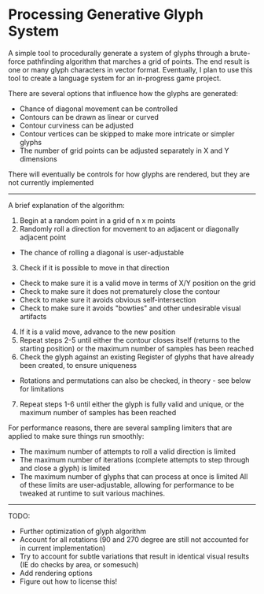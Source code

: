 # Processing Generative Glyph System

A simple tool to procedurally generate a system of glyphs through a brute-force pathfinding algorithm that marches a grid of points. The end result is one or many glyph characters in vector format. Eventually, I plan to use this tool to create a language system for an in-progress game project.

There are several options that influence how the glyphs are generated:
* Chance of diagonal movement can be controlled
* Contours can be drawn as linear or curved
* Contour curviness can be adjusted
* Contour vertices can be skipped to make more intricate or simpler glyphs
* The number of grid points can be adjusted separately in X and Y dimensions

There will eventually be controls for how glyphs are rendered, but they are not currently implemented

---

A brief explanation of the algorithm:
1. Begin at a random point in a grid of n x m points
2. Randomly roll a direction for movement to an adjacent or diagonally adjacent point
  * The chance of rolling a diagonal is user-adjustable
3. Check if it is possible to move in that direction
  * Check to make sure it is a valid move in terms of X/Y position on the grid
  * Check to make sure it does not prematurely close the contour
  * Check to make sure it avoids obvious self-intersection
  * Check to make sure it avoids "bowties" and other undesirable visual artifacts
4. If it is a valid move, advance to the new position
5. Repeat steps 2-5 until either the contour closes itself (returns to the starting position) or the maximum number of samples has been reached
6. Check the glyph against an existing Register of glyphs that have already been created, to ensure uniqueness
  * Rotations and permutations can also be checked, in theory - see below for limitations
7. Repeat steps 1-6 until either the glyph is fully valid and unique, or the maximum number of samples has been reached

For performance reasons, there are several sampling limiters that are applied to make sure things run smoothly:
* The maximum number of attempts to roll a valid direction is limited
* The maximum number of iterations (complete attempts to step through and close a glyph) is limited
* The maximum number of glyphs that can process at once is limited
All of these limits are user-adjustable, allowing for performance to be tweaked at runtime to suit various machines.

---

TODO:
* Further optimization of glyph algorithm
* Account for all rotations (90 and 270 degree are still not accounted for in current implementation)
* Try to account for subtle variations that result in identical visual results (IE do checks by area, or somesuch)
* Add rendering options
* Figure out how to license this!
